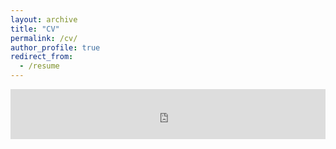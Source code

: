 ```yaml
---
layout: archive
title: "CV"
permalink: /cv/
author_profile: true
redirect_from:
  - /resume
---
```



<embed src="http://laizhejian.github.io/files/cv.pdf" type="application/pdf" width="100%" height="80vh">
